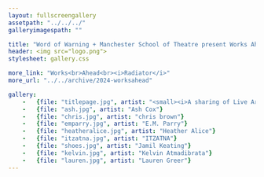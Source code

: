 ```yaml
---
layout: fullscreengallery
assetpath: "../../../"
galleryimagespath: ""

title: "Word of Warning + Manchester School of Theatre present Works Ahead: Radiator, 24|5|2024"
header: <img src="logo.png">
stylesheet: gallery.css

more_link: "Works<br>Ahead<br><i>Radiator</i>"
more_url: "../../archive/2024-worksahead"

gallery:
    -   {file: "titlepage.jpg", artist: "<small><i>A sharing of Live Art at MMU Grosvenor East, Fri 24 May 2024</i></small>"}
    -   {file: "ash.jpg", artist: "Ash Cox"}
    -   {file: "chris.jpg", artist: "chris brown"}
    -   {file: "emparry.jpg", artist: "E.M. Parry"}
    -   {file: "heatheralice.jpg", artist: "Heather Alice"}
    -   {file: "itzatna.jpg", artist: "ITZATNA"}
    -   {file: "shoes.jpg", artist: "Jamil Keating"}
    -   {file: "kelvin.jpg", artist: "Kelvin Atmadibrata"}
    -   {file: "lauren.jpg", artist: "Lauren Greer"}
---
```

